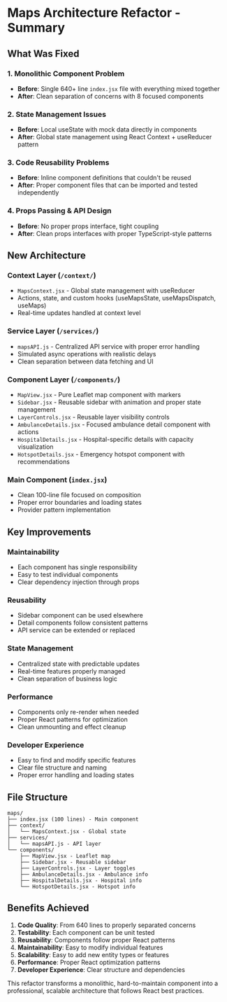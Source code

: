 # Maps Architecture Refactor - Summary

## What Was Fixed

### 1. **Monolithic Component Problem**

- **Before**: Single 640+ line `index.jsx` file with everything mixed together
- **After**: Clean separation of concerns with 8 focused components

### 2. **State Management Issues**

- **Before**: Local useState with mock data directly in components
- **After**: Global state management using React Context + useReducer pattern

### 3. **Code Reusability Problems**

- **Before**: Inline component definitions that couldn't be reused
- **After**: Proper component files that can be imported and tested independently

### 4. **Props Passing & API Design**

- **Before**: No proper props interface, tight coupling
- **After**: Clean props interfaces with proper TypeScript-style patterns

## New Architecture

### **Context Layer** (`/context/`)

- `MapsContext.jsx` - Global state management with useReducer
- Actions, state, and custom hooks (useMapsState, useMapsDispatch, useMaps)
- Real-time updates handled at context level

### **Service Layer** (`/services/`)

- `mapsAPI.js` - Centralized API service with proper error handling
- Simulated async operations with realistic delays
- Clean separation between data fetching and UI

### **Component Layer** (`/components/`)

- `MapView.jsx` - Pure Leaflet map component with markers
- `Sidebar.jsx` - Reusable sidebar with animation and proper state management
- `LayerControls.jsx` - Reusable layer visibility controls
- `AmbulanceDetails.jsx` - Focused ambulance detail component with actions
- `HospitalDetails.jsx` - Hospital-specific details with capacity visualization
- `HotspotDetails.jsx` - Emergency hotspot component with recommendations

### **Main Component** (`index.jsx`)

- Clean 100-line file focused on composition
- Proper error boundaries and loading states
- Provider pattern implementation

## Key Improvements

### **Maintainability**

- Each component has single responsibility
- Easy to test individual components
- Clear dependency injection through props

### **Reusability**

- Sidebar component can be used elsewhere
- Detail components follow consistent patterns
- API service can be extended or replaced

### **State Management**

- Centralized state with predictable updates
- Real-time features properly managed
- Clean separation of business logic

### **Performance**

- Components only re-render when needed
- Proper React patterns for optimization
- Clean unmounting and effect cleanup

### **Developer Experience**

- Easy to find and modify specific features
- Clear file structure and naming
- Proper error handling and loading states

## File Structure

```
maps/
├── index.jsx (100 lines) - Main component
├── context/
│   └── MapsContext.jsx - Global state
├── services/
│   └── mapsAPI.js - API layer
└── components/
    ├── MapView.jsx - Leaflet map
    ├── Sidebar.jsx - Reusable sidebar
    ├── LayerControls.jsx - Layer toggles
    ├── AmbulanceDetails.jsx - Ambulance info
    ├── HospitalDetails.jsx - Hospital info
    └── HotspotDetails.jsx - Hotspot info
```

## Benefits Achieved

1. **Code Quality**: From 640 lines to properly separated concerns
2. **Testability**: Each component can be unit tested
3. **Reusability**: Components follow proper React patterns
4. **Maintainability**: Easy to modify individual features
5. **Scalability**: Easy to add new entity types or features
6. **Performance**: Proper React optimization patterns
7. **Developer Experience**: Clear structure and dependencies

This refactor transforms a monolithic, hard-to-maintain component into a professional, scalable architecture that follows React best practices.
